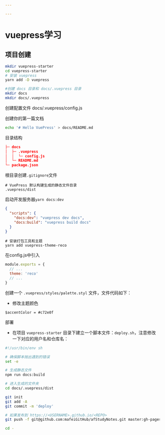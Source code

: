 ```yaml
---

---
```


# vuepress学习

## 项目创建

```bash
mkdir vuepress-starter
cd vuepress-starter
# 安装 vuepress
yarn add -D vuepress

#创建 docs 目录和 docs/.vuepress 目录
mkdir docs
mkdir docs/.vuepress
```

创建配置文件 docs/.vuepress/config.js

创建你的第一篇文档

```bash
echo '# Hello VuePress' > docs/README.md
```

目录结构

```json
├─ docs
│  ├─ .vuepress
│  │  └─ config.js
│  └─ README.md
└─ package.json
```

根目录创建`.gitignore`文件

```
# VuePress 默认构建生成的静态文件目录
.vuepress/dist
```

启动开发服务器`yarn docs:dev` 

```json
{
  "scripts": {
    "docs:dev": "vuepress dev docs",
    "docs:build": "vuepress build docs"
  }
}
```

```
# 安装打包工具和主题
yarn add vuepress-theme-reco
```

在config.js中引入

```js
module.exports = {
  // ...
  theme: 'reco'
  // ...
}  
```

创建一个 `.vuepress/styles/palette.styl` 文件，文件代码如下：

* 修改主题颜色

```
$accentColor = #c72e0f
```

部署

* 在项目 `vuepress-starter` 目录下建立一个脚本文件：`deploy.sh`，注意修改一下对应的用户名和仓库名：

```sh
#!/usr/bin/env sh

# 确保脚本抛出遇到的错误
set -e

# 生成静态文件
npm run docs:build

# 进入生成的文件夹
cd docs/.vuepress/dist

git init
git add -A
git commit -m 'deploy'

# 如果发布到 https://<USERNAME>.github.io/<REPO>
git push -f git@github.com:mafeiGitHub/afStudyNotes.git master:gh-pages

cd -

```

